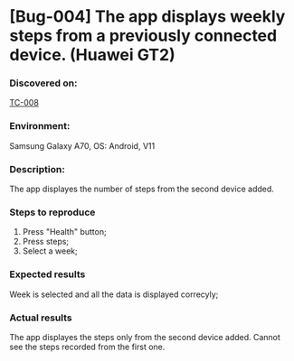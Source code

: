 # **[Bug-004] The app displays weekly steps from a previously connected device. (Huawei GT2)**

### **Discovered on:**

[TC-008](tc-008.md)

### **Environment:**

Samsung Galaxy A70, OS: Android, V11

### **Description:**

The app displayes the number of steps from the second device added.

### **Steps to reproduce**

1. Press "Health" button;
2. Press steps;
3. Select a week;

### **Expected results**

Week is selected and all the data is displayed correcyly;

### **Actual results**

The app displayes the steps only from the second device added. Cannot see the steps recorded from the first one.
